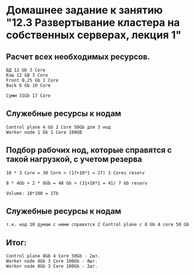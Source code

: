 # Домашнее задание к занятию "12.3 Развертывание кластера на собственных серверах, лекция 1"
## Расчет всех необходимых ресурсов.

```
БД 12 Gb 3 Core
Кэш 12 GB 3 Core 
Front 0,25 Gb 1 Core
Back 6 Gb 10 Core

Сумм 31Gb 17 Core
```

## Служебные ресурсы к нодам
```
Control plane 4 Gb 2 Core 50Gb для 3 нод 
Worker node 1 Gb 1 Core 100GB
```
## Подбор рабочих нод, которые справятся с такой нагрузкой, с учетом резерва
```
10 * 3 Core = 30 Core > (17+10*1 = 27) 3 Cores reserv

8 * 4Gb + 2 * 8Gb = 48 Gb > (31+10*1 = 41) 7 Gb reserv

Volume: 10*100 = 1Tb 

```
## Cлужебные ресурсы к нодам
```
т.к. нод 10 думаю с ними справятся 2 Control plane с 8 Gb 4 core 50 Gb 
```

## Итог:
```
Control plane 8Gb 4 Core 50Gb - 2шт.
Worker node 4Gb 3 Core 100Gb - 8шт.
Worker node 8Gb 3 Core 100Gb - 2шт.
```
